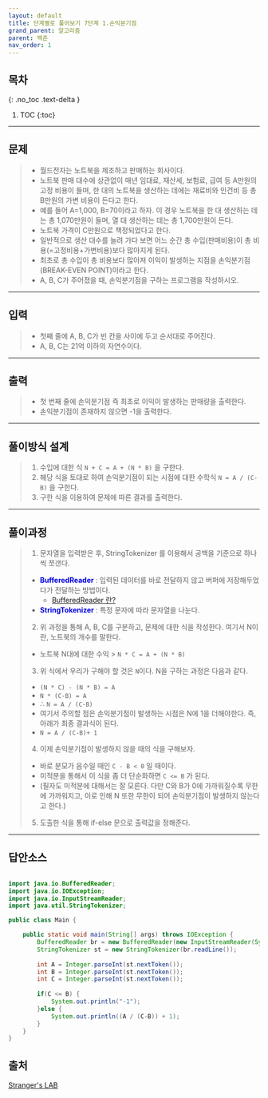 ```yaml
---
layout: default
title: 단계별로 풀어보기 7단계 1.손익분기점
grand_parent: 알고리즘
parent: 백준
nav_order: 1
---
```

## 목차
{: .no_toc .text-delta }

1. TOC
{:toc}
---
## **문제**
> + 월드전자는 노트북을 제조하고 판매하는 회사이다. 
> + 노트북 판매 대수에 상관없이 매년 임대료, 재산세, 보험료, 급여 등 A만원의 고정 비용이 들며, 한 대의 노트북을 생산하는 데에는 재료비와 인건비 등 총 B만원의 가변 비용이 든다고 한다.
> + 예를 들어 A=1,000, B=70이라고 하자. 이 경우 노트북을 한 대 생산하는 데는 총 1,070만원이 들며, 열 대 생산하는 데는 총 1,700만원이 든다.
> + 노트북 가격이 C만원으로 책정되었다고 한다. 
> + 일반적으로 생산 대수를 늘려 가다 보면 어느 순간 총 수입(판매비용)이 총 비용(=고정비용+가변비용)보다 많아지게 된다. 
> + 최초로 총 수입이 총 비용보다 많아져 이익이 발생하는 지점을 손익분기점(BREAK-EVEN POINT)이라고 한다.
> + A, B, C가 주어졌을 때, 손익분기점을 구하는 프로그램을 작성하시오.

---

## **입력**
> + 첫째 줄에 A, B, C가 빈 칸을 사이에 두고 순서대로 주어진다. 
> + A, B, C는 21억 이하의 자연수이다.

---

## **출력**
> + 첫 번째 줄에 손익분기점 즉 최초로 이익이 발생하는 판매량을 출력한다. 
> + 손익분기점이 존재하지 않으면 -1을 출력한다.

___

## **풀이방식 설계**
> 1. 수입에 대한 식 `N + C = A + (N * B)` 을 구한다.
> 2. 해당 식을 토대로 하여 손익분기점이 되는 시점에 대한 수학식 `N = A / (C-B)` 을 구한다.
> 3. 구한 식을 이용하여 문제에 따른 결과를 출력한다.

---

## **풀이과정**
> 1. 문자열을 입력받은 후, StringTokenizer 를 이용해서 공백을 기준으로 하나씩 쪼갠다.
> + **<font color='#0101DF'>BufferedReader</font>** : 입력된 데이터를 바로 전달하지 않고 버퍼에 저장해두었다가 전달하는 방법이다.
>   + [BufferedReader 란?](https://silverji.tistory.com/35)
> + **<font color='#0101DF'>StringTokenizer</font>** : 특정 문자에 따라 문자열을 나눈다.
> 2. 위 과정을 통해 A, B, C를 구분하고, 문제에 대한 식을 작성한다. 여기서 N이란, 노트북의 개수를 말한다.
> + 노트북 N대에 대한 수익 > `N * C = A + (N * B)`  
> 3. 위 식에서 우리가 구해야 할 것은 `N`이다. N을 구하는 과정은 다음과 같다.
> + `(N * C) - (N * B) = A`
> + `N * (C-B) = A`
> + ∴ `N = A / (C-B)`
> + 여기서 주의할 점은 손익분기점이 발생하는 시점은 N에 1을 더해야한다. 즉, 아래가 최종 결과식이 된다.
> + `N = A / (C-B)+ 1`
> 4. 이제 손익분기점이 발생하지 않을 때의 식을 구해보자.
> + 바로 분모가 음수일 때인 `C - B < 0` 일 때이다.
> + 미적분을 통해서 이 식을 좀 더 단순화하면 `C <= B` 가 된다.
> + (필자도 미적분에 대해서는 잘 모른다. 다만 C와 B가 0에 가까워질수록 무한에 가까워지고, 이로 인해 N 또한 무한이 되어 손익분기점이 발생하지 않는다고 한다.)
> 5. 도출한 식을 통해 if-else 문으로 출력값을 정해준다.

---

## **답안소스**
```java

import java.io.BufferedReader;
import java.io.IOException;
import java.io.InputStreamReader;
import java.util.StringTokenizer;

public class Main {

	public static void main(String[] args) throws IOException {
		BufferedReader br = new BufferedReader(new InputStreamReader(System.in));
		StringTokenizer st = new StringTokenizer(br.readLine());
		
		int A = Integer.parseInt(st.nextToken());
		int B = Integer.parseInt(st.nextToken());
		int C = Integer.parseInt(st.nextToken());
		
		if(C <= B) {
			System.out.println("-1");
		}else {
			System.out.println((A / (C-B)) + 1);
		}
	}
}

```

## **출처**
[Stranger's LAB](ttps://st-lab.tistory.com/71)